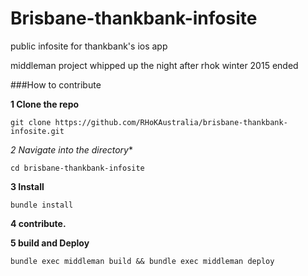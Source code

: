 # Brisbane-thankbank-infosite

public infosite for thankbank's ios app

middleman project whipped up the night after rhok winter 2015 ended

###How to contribute 

**1 Clone the repo**

```
git clone https://github.com/RHoKAustralia/brisbane-thankbank-infosite.git
```

*2 Navigate into the directory**
```
cd brisbane-thankbank-infosite
```

**3 Install**

```
bundle install
```

**4 contribute.**

**5 build and Deploy**

```
bundle exec middleman build && bundle exec middleman deploy
```

